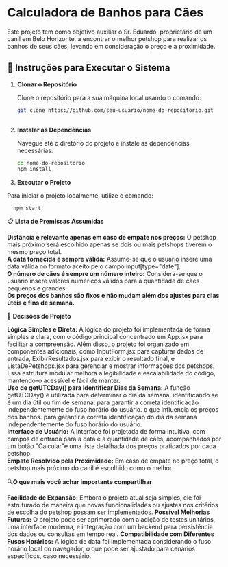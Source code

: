 # Calculadora de Banhos para Cães

Este projeto tem como objetivo auxiliar o Sr. Eduardo, proprietário de um canil em Belo Horizonte, a encontrar o melhor petshop para realizar os banhos de seus cães, levando em consideração o preço e a proximidade.

## 🚀 Instruções para Executar o Sistema

1. **Clonar o Repositório**
   
   Clone o repositório para a sua máquina local usando o comando:

   ```bash
   git clone https://github.com/seu-usuario/nome-do-repositorio.git
 
2. **Instalar as Dependências**

    Navegue até o diretório do projeto e instale as dependências necessárias:

   ```bash
   cd nome-do-repositorio
   npm install

3. **Executar o Projeto**

Para iniciar o projeto localmente, utilize o comando:

      npm start

📋 **Lista de Premissas Assumidas**

**Distância é relevante apenas em caso de empate nos preços:** O petshop mais próximo será escolhido apenas se dois ou mais petshops tiverem o mesmo preço total.<br>
**A data fornecida é sempre válida:** Assume-se que o usuário insere uma data válida no formato aceito pelo campo input[type="date"].<br>
**O número de cães é sempre um número inteiro:** Considera-se que o usuário insere valores numéricos válidos para a quantidade de cães pequenos e grandes.<br>
**Os preços dos banhos são fixos e não mudam além dos ajustes para dias úteis e fins de semana.**

🧠 **Decisões de Projeto**

**Lógica Simples e Direta:** A lógica do projeto foi implementada de forma simples e clara, com o código principal concentrado em App.jsx para facilitar a compreensão.
  Além disso, o projeto foi organizado em componentes adicionais, como InputForm.jsx para capturar dados de entrada, ExibirResultados.jsx para exibir o resultado final, e ListaDePetshops.jsx para gerenciar e mostrar informações dos petshops.
  Essa estrutura modular melhora a legibilidade e escalabilidade do código, mantendo-o acessível e fácil de manter.<br>
**Uso de getUTCDay() para Identificar Dias da Semana:** A função getUTCDay() é utilizada para determinar o dia da semana, identificando se é um dia útil ou fim de semana, para garantir a correta identificação independentemente do fuso horário do usuário. o que influencia os preços dos banhos. para garantir a correta identificação do dia da semana independentemente do fuso horário do usuário.<br>
**Interface de Usuário:** A interface foi projetada de forma intuitiva, com campos de entrada para a data e a quantidade de cães, acompanhados por um botão "Calcular"e uma lista detalhada dos preços praticados por cada petshop. <br>
**Empate Resolvido pela Proximidade:** Em caso de empate no preço total, o petshop mais próximo do canil é escolhido como o melhor.<br>

🔍**O que mais você achar importante compartilhar**

**Facilidade de Expansão:** Embora o projeto atual seja simples, ele foi estruturado de maneira que novas funcionalidades ou ajustes nos critérios de escolha do petshop possam ser implementados.
**Possível Melhorias Futuras:** O projeto pode ser aprimorado com a adição de testes unitários, uma interface moderna, e integração com um backend para persistência dos dados ou consultas em tempo real.
**Compatibilidade com Diferentes Fusos Horários:** A lógica de data foi implementada considerando o fuso horário local do navegador, o que pode ser ajustado para cenários específicos, caso necessário.




